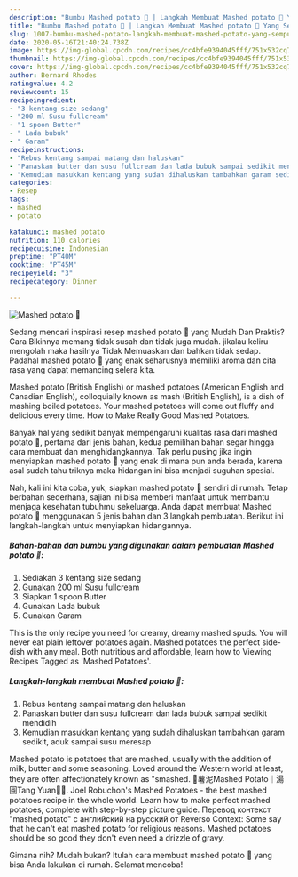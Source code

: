 ```yaml
---
description: "Bumbu Mashed potato 🌹 | Langkah Membuat Mashed potato 🌹 Yang Sempurna"
title: "Bumbu Mashed potato 🌹 | Langkah Membuat Mashed potato 🌹 Yang Sempurna"
slug: 1007-bumbu-mashed-potato-langkah-membuat-mashed-potato-yang-sempurna
date: 2020-05-16T21:40:24.738Z
image: https://img-global.cpcdn.com/recipes/cc4bfe9394045fff/751x532cq70/mashed-potato-🌹-foto-resep-utama.jpg
thumbnail: https://img-global.cpcdn.com/recipes/cc4bfe9394045fff/751x532cq70/mashed-potato-🌹-foto-resep-utama.jpg
cover: https://img-global.cpcdn.com/recipes/cc4bfe9394045fff/751x532cq70/mashed-potato-🌹-foto-resep-utama.jpg
author: Bernard Rhodes
ratingvalue: 4.2
reviewcount: 15
recipeingredient:
- "3 kentang size sedang"
- "200 ml Susu fullcream"
- "1 spoon Butter"
- " Lada bubuk"
- " Garam"
recipeinstructions:
- "Rebus kentang sampai matang dan haluskan"
- "Panaskan butter dan susu fullcream dan lada bubuk sampai sedikit mendidih"
- "Kemudian masukkan kentang yang sudah dihaluskan tambahkan garam sedikit, aduk sampai susu meresap"
categories:
- Resep
tags:
- mashed
- potato

katakunci: mashed potato 
nutrition: 110 calories
recipecuisine: Indonesian
preptime: "PT40M"
cooktime: "PT45M"
recipeyield: "3"
recipecategory: Dinner

---
```



![Mashed potato 🌹](https://img-global.cpcdn.com/recipes/cc4bfe9394045fff/751x532cq70/mashed-potato-🌹-foto-resep-utama.jpg)

Sedang mencari inspirasi resep mashed potato 🌹 yang Mudah Dan Praktis? Cara Bikinnya memang tidak susah dan tidak juga mudah. jikalau keliru mengolah maka hasilnya Tidak Memuaskan dan bahkan tidak sedap. Padahal mashed potato 🌹 yang enak seharusnya memiliki aroma dan cita rasa yang dapat memancing selera kita.

Mashed potato (British English) or mashed potatoes (American English and Canadian English), colloquially known as mash (British English), is a dish of mashing boiled potatoes. Your mashed potatoes will come out fluffy and delicious every time. How to Make Really Good Mashed Potatoes.

Banyak hal yang sedikit banyak mempengaruhi kualitas rasa dari mashed potato 🌹, pertama dari jenis bahan, kedua pemilihan bahan segar hingga cara membuat dan menghidangkannya. Tak perlu pusing jika ingin menyiapkan mashed potato 🌹 yang enak di mana pun anda berada, karena asal sudah tahu triknya maka hidangan ini bisa menjadi suguhan spesial.


Nah, kali ini kita coba, yuk, siapkan mashed potato 🌹 sendiri di rumah. Tetap berbahan sederhana, sajian ini bisa memberi manfaat untuk membantu menjaga kesehatan tubuhmu sekeluarga. Anda dapat membuat Mashed potato 🌹 menggunakan 5 jenis bahan dan 3 langkah pembuatan. Berikut ini langkah-langkah untuk menyiapkan hidangannya.

<!--inarticleads1-->

##### Bahan-bahan dan bumbu yang digunakan dalam pembuatan Mashed potato 🌹:

1. Sediakan 3 kentang size sedang
1. Gunakan 200 ml Susu fullcream
1. Siapkan 1 spoon Butter
1. Gunakan  Lada bubuk
1. Gunakan  Garam


This is the only recipe you need for creamy, dreamy mashed spuds. You will never eat plain leftover potatoes again. Mashed potatoes the perfect side-dish with any meal. Both nutritious and affordable, learn how to Viewing Recipes Tagged as &#39;Mashed Potatoes&#39;. 

<!--inarticleads2-->

##### Langkah-langkah membuat Mashed potato 🌹:

1. Rebus kentang sampai matang dan haluskan
1. Panaskan butter dan susu fullcream dan lada bubuk sampai sedikit mendidih
1. Kemudian masukkan kentang yang sudah dihaluskan tambahkan garam sedikit, aduk sampai susu meresap


Mashed potato is potatoes that are mashed, usually with the addition of milk, butter and some seasoning. Loved around the Western world at least, they are often affectionately known as &#34;smashed. 💛薯泥Mashed Potato｜湯圓Tang Yuan🐹💕. Joel Robuchon&#39;s Mashed Potatoes - the best mashed potatoes recipe in the whole world. Learn how to make perfect mashed potatoes, complete with step-by-step picture guide. Перевод контекст &#34;mashed potato&#34; c английский на русский от Reverso Context: Some say that he can&#39;t eat mashed potato for religious reasons. Mashed potatoes should be so good they don&#39;t even need a drizzle of gravy. 

Gimana nih? Mudah bukan? Itulah cara membuat mashed potato 🌹 yang bisa Anda lakukan di rumah. Selamat mencoba!
